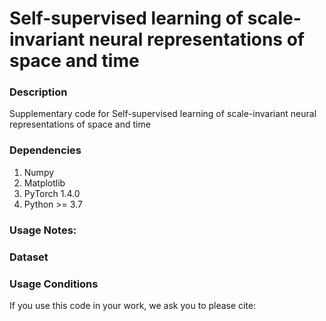 # Self-supervised learning of scale-invariant neural representations of space and time

### Description
Supplementary code for Self-supervised learning of scale-invariant neural representations of space and time
### Dependencies
1. Numpy
2. Matplotlib
2. PyTorch 1.4.0
3. Python  >= 3.7 



### Usage Notes:


### Dataset


### Usage Conditions
If you use this code in your work, we ask you to please cite:









